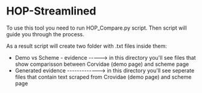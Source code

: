# HOP-Streamlined
To use this tool you need to run HOP_Compare.py script. Then script will guide you through the process. 

As a result script will create two folder with .txt files inside them: 
  - Demo vs Scheme - evidence -----> in this directory you'll see files that show comparisson between Corvidae (demo page) and scheme page 
  - Generated evidence -------------> in this directory you'll see seperate files that contain text scraped from Crovidae (demo page) and scheme page
